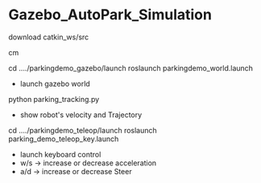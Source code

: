 # Gazebo_AutoPark_Simulation


download catkin_ws/src

cm

cd ..../parkingdemo_gazebo/launch
roslaunch parkingdemo_world.launch
- launch gazebo world

python parking_tracking.py
- show robot's velocity and Trajectory

cd ..../parkingdemo_teleop/launch
roslaunch parking_demo_teleop_key.launch
- launch keyboard control
- w/s -> increase or decrease acceleration
- a/d -> increase or decrease Steer


